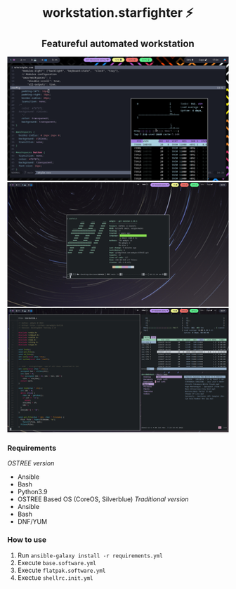 <div>
    <h1 align="center"><b>workstation.starfighter ⚡️</b></h1>
</div>

<div>
<h2 align="center">Featureful automated workstation</h2>
</div>

<div>
<img alt="preview" src="assets/wbplus_preview.png">
<img alt="preview" src="assets/preview1.png">
<img alt="preview" src="assets/preview.png">
</div>

### Requirements
*OSTREE version*
- Ansible
- Bash
- Python3.9
- OSTREE Based OS (CoreOS, Silverblue)
*Traditional version*
- Ansible
- Bash
- DNF/YUM 

### How to use
1) Run `ansible-galaxy install -r requirements.yml`
2) Execute `base.software.yml`
3) Execute `flatpak.software.yml` 
4) Exectue `shellrc.init.yml`
